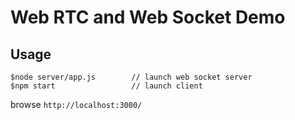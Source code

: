 # Web RTC and Web Socket Demo

## Usage

```
$node server/app.js        // launch web socket server
$npm start                 // launch client
```

browse `http://localhost:3000/`
